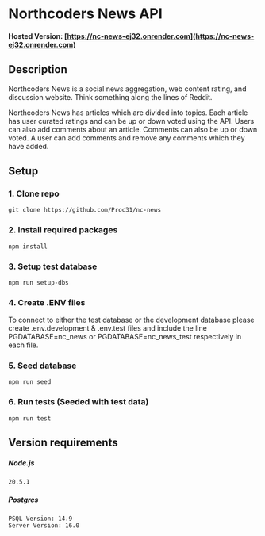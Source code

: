 # Northcoders News API

#### Hosted Version: [https://nc-news-ej32.onrender.com](https://nc-news-ej32.onrender.com)

## Description

Northcoders News is a social news aggregation, web content rating, and discussion website. Think something along the lines of Reddit.

Northcoders News has articles which are divided into topics. Each article has user curated ratings and can be up or down voted using the API. Users can also add comments about an article. Comments can also be up or down voted. A user can add comments and remove any comments which they have added.

## Setup

### 1. Clone repo
```
git clone https://github.com/Proc31/nc-news
```
### 2. Install required packages
```
npm install
```
### 3. Setup test database
```
npm run setup-dbs
```
### 4. Create .ENV files

To connect to either the test database or the development database please create .env.development & .env.test files and include the line PGDATABASE=nc_news or PGDATABASE=nc_news_test respectively in each file.

### 5. Seed database
```
npm run seed
```

### 6. Run tests (Seeded with test data)
```
npm run test
```

## Version requirements

##### Node.js 
```
20.5.1
```
##### Postgres
```
PSQL Version: 14.9
Server Version: 16.0
```